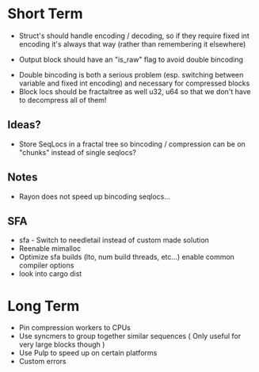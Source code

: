 # Short Term
- Struct's should handle encoding / decoding, so if they require fixed int encoding it's always that way (rather than remembering it elsewhere)
* Output block should have an "is_raw" flag to avoid double bincoding
- Double bincoding is both a serious problem (esp. switching between variable and fixed int encoding) and necessary for compressed blocks
- Block locs should be fractaltree as well u32, u64 so that we don't have to decompress all of them!

## Ideas?
- Store SeqLocs in a fractal tree so bincoding / compression can be on "chunks" instead of single seqlocs?

## Notes
- Rayon does not speed up bincoding seqlocs...


## SFA 
- sfa - Switch to needletail instead of custom made solution 
- Reenable mimalloc
- Optimize sfa builds (lto, num build threads, etc...) enable common compiler options
- look into cargo dist

# Long Term

* Pin compression workers to CPUs
* Use syncmers to group together similar sequences ( Only useful for very large blocks though )
* Use Pulp to speed up on certain platforms
* Custom errors